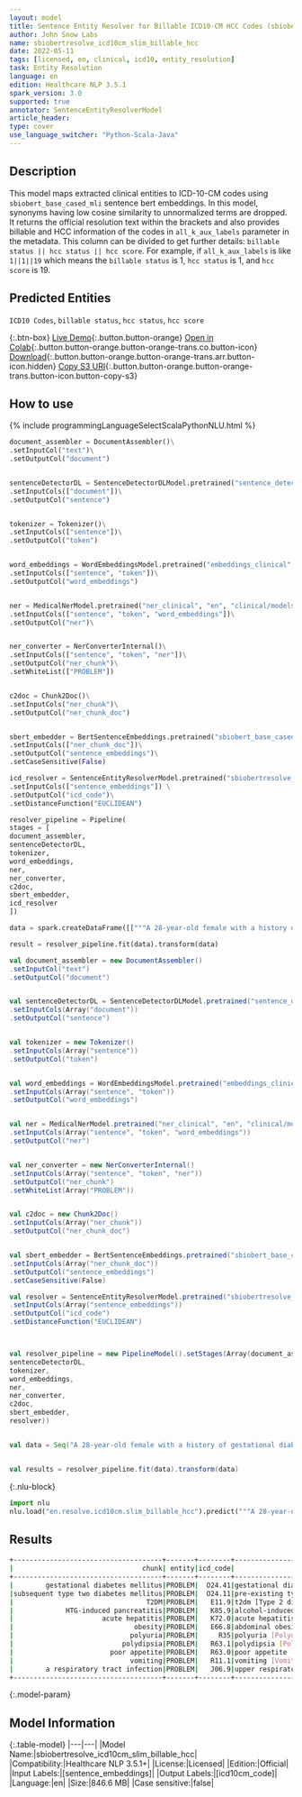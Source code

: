 ```yaml
---
layout: model
title: Sentence Entity Resolver for Billable ICD10-CM HCC Codes (sbiobertresolve_icd10cm_slim_billable_hcc)
author: John Snow Labs
name: sbiobertresolve_icd10cm_slim_billable_hcc
date: 2022-05-11
tags: [licensed, en, clinical, icd10, entity_resolution]
task: Entity Resolution
language: en
edition: Healthcare NLP 3.5.1
spark_version: 3.0
supported: true
annotator: SentenceEntityResolverModel
article_header:
type: cover
use_language_switcher: "Python-Scala-Java"
---
```



## Description


This model maps extracted clinical entities to ICD-10-CM codes using `sbiobert_base_cased_mli` sentence bert embeddings. In this model, synonyms having low cosine similarity to unnormalized terms are dropped. It returns the official resolution text within the brackets and also provides billable and HCC information of the codes in `all_k_aux_labels` parameter in the metadata. This column can be divided to get further details: `billable status || hcc status || hcc score`. For example, if `all_k_aux_labels` is like `1||1||19` which means the `billable status` is 1, `hcc status` is 1, and `hcc score` is 19.


## Predicted Entities


`ICD10 Codes`, `billable status`, `hcc status`, `hcc score`


{:.btn-box}
[Live Demo](https://demo.johnsnowlabs.com/healthcare/ER_ICD10_CM/){:.button.button-orange}
[Open in Colab](https://colab.research.google.com/github/JohnSnowLabs/spark-nlp-workshop/blob/master/tutorials/streamlit_notebooks/healthcare/ER_ICD10_CM.ipynb){:.button.button-orange.button-orange-trans.co.button-icon}
[Download](https://s3.amazonaws.com/auxdata.johnsnowlabs.com/clinical/models/sbiobertresolve_icd10cm_slim_billable_hcc_en_3.5.1_3.0_1652294908790.zip){:.button.button-orange.button-orange-trans.arr.button-icon.hidden}
[Copy S3 URI](s3://auxdata.johnsnowlabs.com/clinical/models/sbiobertresolve_icd10cm_slim_billable_hcc_en_3.5.1_3.0_1652294908790.zip){:.button.button-orange.button-orange-trans.button-icon.button-copy-s3}


## How to use


<div class="tabs-box" markdown="1">
{% include programmingLanguageSelectScalaPythonNLU.html %}

```python
document_assembler = DocumentAssembler()\
.setInputCol("text")\
.setOutputCol("document")


sentenceDetectorDL = SentenceDetectorDLModel.pretrained("sentence_detector_dl_healthcare", "en", "clinical/models")\
.setInputCols(["document"])\
.setOutputCol("sentence")


tokenizer = Tokenizer()\
.setInputCols(["sentence"])\
.setOutputCol("token")


word_embeddings = WordEmbeddingsModel.pretrained("embeddings_clinical", "en", "clinical/models")\
.setInputCols(["sentence", "token"])\
.setOutputCol("word_embeddings")


ner = MedicalNerModel.pretrained("ner_clinical", "en", "clinical/models")\
.setInputCols(["sentence", "token", "word_embeddings"])\
.setOutputCol("ner")\


ner_converter = NerConverterInternal()\
.setInputCols(["sentence", "token", "ner"])\
.setOutputCol("ner_chunk")\
.setWhiteList(["PROBLEM"])


c2doc = Chunk2Doc()\
.setInputCols("ner_chunk")\
.setOutputCol("ner_chunk_doc") 


sbert_embedder = BertSentenceEmbeddings.pretrained("sbiobert_base_cased_mli", "en", "clinical/models")\
.setInputCols(["ner_chunk_doc"])\
.setOutputCol("sentence_embeddings")\
.setCaseSensitive(False)

icd_resolver = SentenceEntityResolverModel.pretrained("sbiobertresolve_icd10cm_slim_billable_hcc", "en", "clinical/models") \
.setInputCols(["sentence_embeddings"]) \
.setOutputCol("icd_code")\
.setDistanceFunction("EUCLIDEAN")

resolver_pipeline = Pipeline(
stages = [
document_assembler,
sentenceDetectorDL,
tokenizer,
word_embeddings,
ner,
ner_converter,
c2doc,
sbert_embedder,
icd_resolver
])

data = spark.createDataFrame([["""A 28-year-old female with a history of gestational diabetes mellitus diagnosed eight years prior to presentation and subsequent type two diabetes mellitus (T2DM), one prior episode of HTG-induced pancreatitis three years prior to presentation, associated with acute hepatitis and obesity , presented with a one-week history of polyuria, polydipsia, poor appetite, and vomiting. Two weeks prior to presentation, she was treated with a five-day course of amoxicillin for a respiratory tract infection."""]]).toDF("text")

result = resolver_pipeline.fit(data).transform(data)
```
```scala
val document_assembler = new DocumentAssembler()
.setInputCol("text")
.setOutputCol("document")


val sentenceDetectorDL = SentenceDetectorDLModel.pretrained("sentence_detector_dl_healthcare", "en", "clinical/models")
.setInputCols(Array("document"))
.setOutputCol("sentence")


val tokenizer = new Tokenizer()
.setInputCols(Array("sentence"))
.setOutputCol("token")


val word_embeddings = WordEmbeddingsModel.pretrained("embeddings_clinical", "en", "clinical/models")
.setInputCols(Array("sentence", "token"))
.setOutputCol("word_embeddings")


val ner = MedicalNerModel.pretrained("ner_clinical", "en", "clinical/models")
.setInputCols(Array("sentence", "token", "word_embeddings"))
.setOutputCol("ner")


val ner_converter = new NerConverterInternal()
.setInputCols(Array("sentence", "token", "ner"))
.setOutputCol("ner_chunk")
.setWhiteList(Array("PROBLEM"))


val c2doc = new Chunk2Doc()
.setInputCols(Array("ner_chunk"))
.setOutputCol("ner_chunk_doc") 


val sbert_embedder = BertSentenceEmbeddings.pretrained("sbiobert_base_cased_mli", "en", "clinical/models")
.setInputCols(Array("ner_chunk_doc"))
.setOutputCol("sentence_embeddings")
.setCaseSensitive(False)

val resolver = SentenceEntityResolverModel.pretrained("sbiobertresolve_icd10cm_slim_billable_hcc", "en", "clinical/models")
.setInputCols(Array("sentence_embeddings"))
.setOutputCol("icd_code")
.setDistanceFunction("EUCLIDEAN")



val resolver_pipeline = new PipelineModel().setStages(Array(document_assembler, 
sentenceDetectorDL, 
tokenizer, 
word_embeddings, 
ner, 
ner_converter,  
c2doc, 
sbert_embedder, 
resolver))


val data = Seq("A 28-year-old female with a history of gestational diabetes mellitus diagnosed eight years prior to presentation and subsequent type two diabetes mellitus (T2DM), one prior episode of HTG-induced pancreatitis three years prior to presentation, associated with acute hepatitis and obesity , presented with a one-week history of polyuria, polydipsia, poor appetite, and vomiting. Two weeks prior to presentation, she was treated with a five-day course of amoxicillin for a respiratory tract infection.").toDS.toDF("text")


val results = resolver_pipeline.fit(data).transform(data)
```


{:.nlu-block}
```python
import nlu
nlu.load("en.resolve.icd10cm.slim_billable_hcc").predict("""A 28-year-old female with a history of gestational diabetes mellitus diagnosed eight years prior to presentation and subsequent type two diabetes mellitus (T2DM), one prior episode of HTG-induced pancreatitis three years prior to presentation, associated with acute hepatitis and obesity , presented with a one-week history of polyuria, polydipsia, poor appetite, and vomiting. Two weeks prior to presentation, she was treated with a five-day course of amoxicillin for a respiratory tract infection.""")
```

</div>


## Results


```bash
+-------------------------------------+-------+--------+-------------------------------------------------------------------+--------------------------------------------------+-------------------------------------------------------+
|                                chunk| entity|icd_code|                                                  all_k_resolutions|                                       all_k_codes|                                      all_k_aux_labels |
+-------------------------------------+-------+--------+-------------------------------------------------------------------+--------------------------------------------------+-------------------------------------------------------+
|        gestational diabetes mellitus|PROBLEM|  O24.41|gestational diabetes mellitus [Gestational diabetes mellitus in ...|O24.41:::E11.9:::O24.919:::O24.419:::O24.439:::...| 0||0||0:::1||1||19:::1||0||0:::1||0||0:::1||0||0:::...|
|subsequent type two diabetes mellitus|PROBLEM|  O24.11|pre-existing type 2 diabetes mellitus [Pre-existing type 2 diabe...|O24.11:::E11.8:::E11.9:::E11:::E13.9:::E11.3:::...| 0||0||0:::1||1||18:::1||1||19:::0||0||0:::1||1||19:...|
|                                 T2DM|PROBLEM|   E11.9|t2dm [Type 2 diabetes mellitus without complications]:::gm>2 [GM...|E11.9:::E75.00:::H35.89:::F80.0:::R44.8:::M79.8...| 1||1||19:::1||1||52:::1||0||0:::1||0||0:::1||0||0::...|
|             HTG-induced pancreatitis|PROBLEM|   K85.9|alcohol-induced pancreatitis [Acute pancreatitis, unspecified]:::..|K85.9:::F10.988:::K85.3:::K85:::K85.2:::K85.8::...| 0||0||0:::1||1||55:::0||0||0:::0||0||0:::0||0||0:::...|
|                      acute hepatitis|PROBLEM|   K72.0|acute hepatitis [Acute and subacute hepatic failure]:::acute hep...|K72.0:::B17.9:::B15.9:::B15:::B17.2:::Z03.89:::...| 0||0||0:::1||0||0:::1||0||0:::0||0||0:::1||0||0:::1...|
|                              obesity|PROBLEM|   E66.8|abdominal obesity [Other obesity]:::overweight and obesity [Over...|E66.8:::E66:::E66.01:::E66.9:::Z91.89:::E66.3::...| 1||0||0:::0||0||0:::1||1||22:::1||0||0:::1||0||0:::...|
|                             polyuria|PROBLEM|     R35|polyuria [Polyuria]:::nocturnal polyuria [Nocturnal polyuria]:::...|R35:::R35.81:::R35.89:::R31:::R30.0:::E72.01:::...| 0||0||0:::1||0||0:::1||0||0:::0||0||0:::1||0||0:::1...|
|                           polydipsia|PROBLEM|   R63.1|polydipsia [Polydipsia]:::psychogenic polydipsia [Other impulse ...|R63.1:::F63.89:::O40:::O40.9XX0:::G47.50:::G47....| 1||0||0:::1||0||0:::0||0||0:::1||0||0:::1||0||0:::0...|
|                        poor appetite|PROBLEM|   R63.0|poor appetite [Anorexia]:::patient dissatisfied with nutrition r...|R63.0:::Z76.89:::R53.1:::R10.9:::R45.81:::R44.8...| 1||0||0:::1||0||0:::1||0||0:::1||0||0:::1||0||0:::1...|
|                             vomiting|PROBLEM|   R11.1|vomiting [Vomiting]:::vomiting [Vomiting, unspecified]:::intermi...|R11.1:::R11.10:::R11:::G43.A0:::G43.A:::R11.0::...| 0||0||0:::1||0||0:::0||0||0:::1||0||0:::0||0||0:::1...|
|        a respiratory tract infection|PROBLEM|   J06.9|upper respiratory tract infection [Acute upper respiratory infec...|J06.9:::T17.9:::T17:::J04.10:::J22:::J98.8:::J9...| 1||0||0:::0||0||0:::0||0||0:::1||0||0:::1||0||0:::1...|
+-------------------------------------+-------+--------+----------------------------------------------------------------------------------------------------+--------------------------------------------------+-------------------------------------------------------+


```


{:.model-param}
## Model Information


{:.table-model}
|---|---|
|Model Name:|sbiobertresolve_icd10cm_slim_billable_hcc|
|Compatibility:|Healthcare NLP 3.5.1+|
|License:|Licensed|
|Edition:|Official|
|Input Labels:|[sentence_embeddings]|
|Output Labels:|[icd10cm_code]|
|Language:|en|
|Size:|846.6 MB|
|Case sensitive:|false|
<!--stackedit_data:
eyJoaXN0b3J5IjpbLTE1Nzk5NzQxNTcsLTE0MjY2MTg4OTNdfQ
==
-->